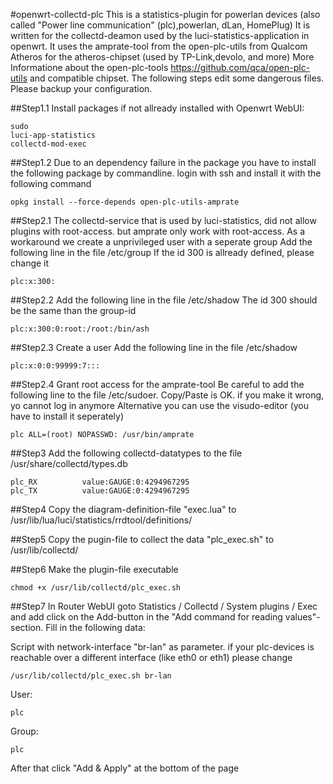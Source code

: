 #openwrt-collectd-plc
This is a statistics-plugin for powerlan devices (also called "Power line communication" (plc),powerlan, dLan, HomePlug)
It is written for the collectd-deamon used by the luci-statistics-application in openwrt.
It uses the amprate-tool from the open-plc-utils from Qualcom Atheros for the atheros-chipset (used by TP-Link,devolo, and more)
More Informatione about the open-plc-tools https://github.com/qca/open-plc-utils and compatible chipset.
The following steps edit some dangerous files. Please backup your configuration.

##Step1.1
Install packages if not allready installed with Openwrt WebUI:
```
sudo
luci-app-statistics
collectd-mod-exec

```

##Step1.2
Due to an dependency failure in the package you have to install the following package
by commandline. 
login with ssh and install it with the following command
```
opkg install --force-depends open-plc-utils-amprate

```

##Step2.1
The collectd-service that is used by luci-statistics, did not allow plugins with root-access.
but amprate only work with root-access.
As a workaround we create a unprivileged user with a seperate group
Add the following line in the file /etc/group
If the id 300 is allready defined, please change it
```
plc:x:300:

```

##Step2.2
Add the following line in the file /etc/shadow
The id 300 should be the same than the group-id
```
plc:x:300:0:root:/root:/bin/ash

```

##Step2.3
Create a user 
Add the following line in the file /etc/shadow
```
plc:x:0:0:99999:7:::

```

##Step2.4
Grant root access for the amprate-tool
Be careful to add the following line to the file /etc/sudoer. Copy/Paste is OK.
if you make it wrong, yo cannot log in anymore
Alternative you can use the visudo-editor (you have to install it seperately)
```
plc ALL=(root) NOPASSWD: /usr/bin/amprate

```

##Step3
Add the following collectd-datatypes to the file /usr/share/collectd/types.db
```
plc_RX			value:GAUGE:0:4294967295
plc_TX			value:GAUGE:0:4294967295

```

##Step4
Copy the diagram-definition-file 
"exec.lua" to /usr/lib/lua/luci/statistics/rrdtool/definitions/

##Step5
Copy the pugin-file to collect the data 
"plc_exec.sh" to /usr/lib/collectd/

##Step6
Make the plugin-file executable
```
chmod +x /usr/lib/collectd/plc_exec.sh

```

##Step7
In Router WebUI goto 
Statistics / Collectd / System plugins / Exec
and add click on the Add-button in the "Add command for reading values"-section.
Fill in the following data:

Script with network-interface "br-lan" as parameter.
if your plc-devices is reachable over a different interface (like eth0 or eth1) please change 
```
/usr/lib/collectd/plc_exec.sh br-lan
```

User:
```
plc
```

Group:
```
plc
```

After that click "Add & Apply" at the bottom of the page

